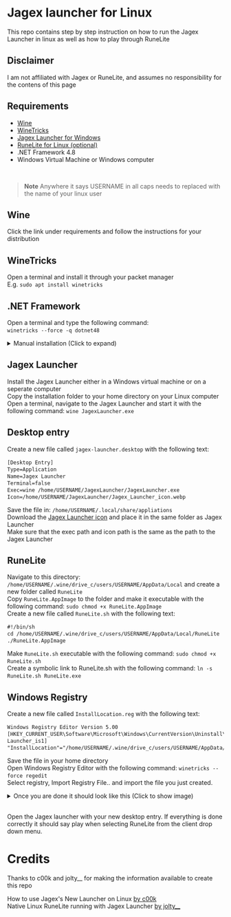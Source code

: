 # Jagex launcher for Linux

This repo contains step by step instruction on how to run the Jagex Launcher in linux as well as how to play through RuneLite

## Disclaimer

I am not affiliated with Jagex or RuneLite, and assumes no responsibility for the contens of this page

## Requirements

- [Wine](https://www.gloriouseggroll.tv/how-to-get-out-of-wine-dependency-hell)
- [WineTricks](https://github.com/Winetricks/winetricks)
- [Jagex Launcher for Windows](https://www.jagex.com/en-GB/launcher)
- [RuneLite for Linux (optional)](https://runelite.net)
- .NET Framework 4.8
- Windows Virtual Machine or Windows computer
<br>

> **Note**
> Anywhere it says USERNAME in all caps needs to replaced with the name of your linux user

## Wine

Click the link under requirements and follow the instructions for your distribution<br>

## WineTricks
Open a terminal and install it through your packet manager<br>
E.g. `sudo apt install winetricks`

## .NET Framework

Open a terminal and type the following command:<br>
`winetricks --force -q dotnet48`

<details>
<summary>Manual installation (Click to expand)</summary><br>

Open a terminal and start Winetricks with following command: `winetricks --force`<br>
Ignore any errors in this step and keep pressing OK until you can proceed

Select "Select the default wineprefix and click OK"<br>
<img src="/assets/images/wineprefix.png"><br>

Select "Install a Windows DLL or component and click OK"<br>
<img src="/assets/images/component.png"><br>

Select "dotnet48" and click OK
<img src="/assets/images/dotnet48.png"><br>

Accept the license terms and click Install<br>
<img src="/assets/images/dotnet4setup.png">

If you get this warning just click Continue<br>
<img src="/assets/images/dotnetwarning.png"><br>

Accept the license terms and click Install<br>
<img src="/assets/images/dotnet4.8setup.png">

</details>

## Jagex Launcher
Install the Jagex Launcher either in a Windows virtual machine or on a seperate computer<br>
Copy the installation folder to your home directory on your Linux computer<br>
Open a terminal, navigate to the Jagex Launcher and start it with the following command: `wine JagexLauncher.exe`

## Desktop entry
Create a new file called `jagex-launcher.desktop` with the following text:
```
[Desktop Entry]
Type=Application
Name=Jagex Launcher
Terminal=false
Exec=wine /home/USERNAME/JagexLauncher/JagexLauncher.exe
Icon=/home/USERNAME/JagexLauncher/Jagex_Launcher_icon.webp
```

Save the file in: `/home/USERNAME/.local/share/appliations`<br>
Download the [Jagex Launcher icon](https://oldschool.runescape.wiki/images/Jagex_Launcher_icon.png) and place it in the same folder as Jagex Launcher<br>
Make sure that the exec path and icon path is the same as the path to the Jagex Launcher<br>

## RuneLite

Navigate to this directory: `/home/USERNAME/.wine/drive_c/users/USERNAME/AppData/Local` and create a new folder called `RuneLite`<br>
Copy `RuneLite.AppImage` to the folder and make it executable with the following command: `sudo chmod +x RuneLite.AppImage`<br>
Create a new file called `RuneLite.sh` with the following text:
```
#!/bin/sh
cd /home/USERNAME/.wine/drive_c/users/USERNAME/AppData/Local/RuneLite
./RuneLite.AppImage
```
Make `RuneLite.sh` executable with the following command: `sudo chmod +x RuneLite.sh`<br>
Create a symbolic link to RuneLite.sh with the following command: `ln -s RuneLite.sh RuneLite.exe`

## Windows Registry

Create a new file called `InstallLocation.reg` with the following text:
```
Windows Registry Editor Version 5.00
[HKEY_CURRENT_USER\Software\Microsoft\Windows\CurrentVersion\Uninstall\RuneLite Launcher_is1]
"InstallLocation"="/home/USERNAME/.wine/drive_c/users/USERNAME/AppData/Local/RuneLite"
```
Save the file in your home directory<br>
Open Windows Registry Editor with the following command: `winetricks --force regedit`<br>
Select registry, Import Registry File.. and import the file you just created.

<details>
<summary>Once you are done it should look like this (Click to show image)</summary><br>
<img src="/assets/images/regedit.png">
</details>
<br>

Open the Jagex launcher with your new desktop entry. If everything is done correctly it should say play when selecting RuneLite from the client drop down menu.

# Credits

Thanks to c00k and jolty__ for making the information available to create this repo

How to use Jagex's New Launcher on Linux [by c00k](https://youtu.be/izLxF_Wwinw)
<br>
Native Linux RuneLite running with Jagex Launcher [by jolty__](https://www.reddit.com/r/2007scape/comments/uo1ey1/native_linux_runelite_running_with_jagex_launcher)

